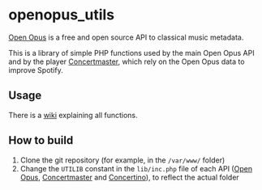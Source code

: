 # openopus_utils
[Open Opus](https://openopus.org) is a free and open source API to classical music metadata.

This is a library of simple PHP functions used by the main Open Opus API and by the player [Concertmaster](https://getconcertmaster.com), which rely on the Open Opus data to improve Spotify.

## Usage

There is a [wiki](https://wiki.openopus.org/wiki/Using_the_Open_Opus_Utils_Library) explaining all functions.

## How to build

1. Clone the git repository (for example, in the `/var/www/` folder)
2. Change the `UTILIB` constant in the `lib/inc.php` file of each API ([Open Opus](https://github.com/openopus-org/openopus_api), [Concertmaster](https://github.com/openopus-org/concertmaster_api) and [Concertino](https://github.com/openopus-org/concertino_api)), to reflect the actual folder
